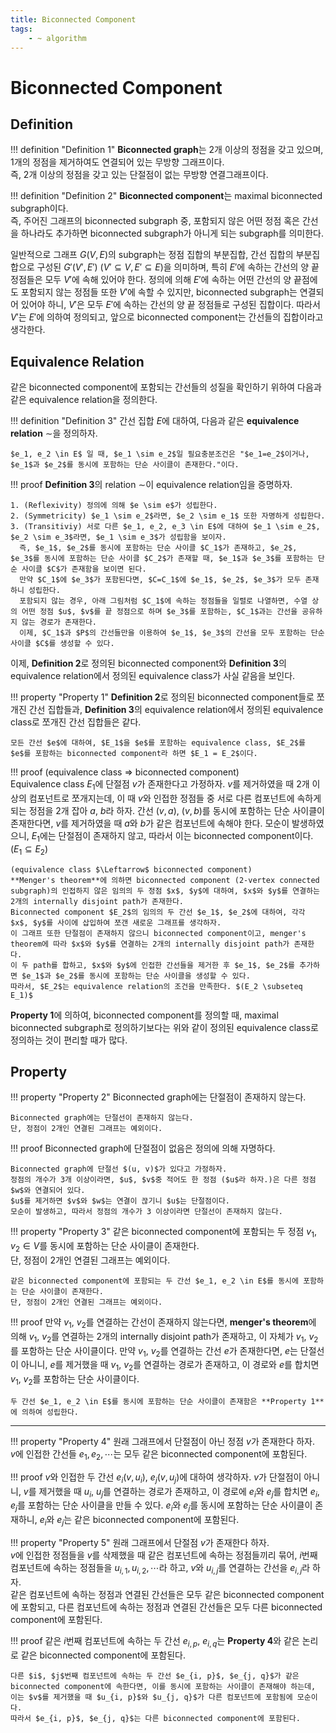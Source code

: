 ```yaml
---
title: Biconnected Component
tags:
    - ~ algorithm
---
```


# Biconnected Component

## Definition

!!! definition "Definition 1"
    **Biconnected graph**는 2개 이상의 정점을 갖고 있으며, 1개의 정점을 제거하여도 연결되어 있는 무방향 그래프이다.  
    즉, 2개 이상의 정점을 갖고 있는 단절점이 없는 무방향 연결그래프이다.

!!! definition "Definition 2"
    **Biconnected component**는 maximal biconnected subgraph이다.  
    즉, 주어진 그래프의 biconnected subgraph 중, 포함되지 않은 어떤 정점 혹은 간선을 하나라도 추가하면 biconnected subgraph가 아니게 되는 subgraph를 의미한다.

일반적으로 그래프 $G(V, E)$의 subgraph는 정점 집합의 부분집합, 간선 집합의 부분집합으로 구성된 $G'(V', E')$ $(V' \subseteq V, E' \subseteq E)$을 의미하며, 특히 $E'$에 속하는 간선의 양 끝 정점들은 모두 $V'$에 속해 있어야 한다.
정의에 의해 $E'$에 속하는 어떤 간선의 양 끝점에도 포함되지 않는 정점들 또한 $V'$에 속할 수 있지만, biconnected subgraph는 연결되어 있어야 하니, $V'$은 모두 $E'$에 속하는 간선의 양 끝 정점들로 구성된 집합이다.
따라서 $V'$는 $E'$에 의하여 정의되고, 앞으로 biconnected component는 간선들의 집합이라고 생각한다.

## Equivalence Relation

같은 biconnected component에 포함되는 간선들의 성질을 확인하기 위하여 다음과 같은 equivalence relation을 정의한다.

!!! definition "Definition 3"
    간선 집합 $E$에 대하여, 다음과 같은 **equivalence relation** $\sim$을 정의하자.

    $e_1, e_2 \in E$ 일 때, $e_1 \sim e_2$일 필요충분조건은 "$e_1=e_2$이거나, $e_1$과 $e_2$를 동시에 포함하는 단순 사이클이 존재한다."이다.

!!! proof
    **Definition 3**의 relation $\sim$이 equivalence relation임을 증명하자.

    1. (Reflexivity) 정의에 의해 $e \sim e$가 성립한다.
    2. (Symmetricity) $e_1 \sim e_2$라면, $e_2 \sim e_1$ 또한 자명하게 성립한다.
    3. (Transitiviy) 서로 다른 $e_1, e_2, e_3 \in E$에 대하여 $e_1 \sim e_2$, $e_2 \sim e_3$라면, $e_1 \sim e_3$가 성립함을 보이자.  
      즉, $e_1$, $e_2$를 동시에 포함하는 단순 사이클 $C_1$가 존재하고, $e_2$, $e_3$를 동시에 포함하는 단순 사이클 $C_2$가 존재할 때, $e_1$과 $e_3$를 포함하는 단순 사이클 $C$가 존재함을 보이면 된다.  
      만약 $C_1$에 $e_3$가 포함된다면, $C=C_1$에 $e_1$, $e_2$, $e_3$가 모두 존재하니 성립한다.
      포함되지 않는 경우, 아래 그림처럼 $C_1$에 속하는 정점들을 일렬로 나열하면, 수열 상의 어떤 정점 $u$, $v$를 끝 정점으로 하며 $e_3$를 포함하는, $C_1$과는 간선을 공유하지 않는 경로가 존재한다.
      이제, $C_1$과 $P$의 간선들만을 이용하여 $e_1$, $e_3$의 간선을 모두 포함하는 단순 사이클 $C$를 생성할 수 있다.

이제, **Definition 2**로 정의된 biconnected component와 **Definition 3**의 equivalence relation에서 정의된 equivalence class가 사실 같음을 보인다.

!!! property "Property 1"
    **Definition 2**로 정의된 biconnected component들로 쪼개진 간선 집합들과, **Definition 3**의 equivalence relation에서 정의된 equivalence class로 쪼개진 간선 집합들은 같다.

    모든 간선 $e$에 대하여, $E_1$을 $e$를 포함하는 equivalence class, $E_2$를 $e$를 포함하는 biconnected component라 하면 $E_1 = E_2$이다.

!!! proof
    (equivalence class $\Rightarrow$ biconnected component)  
    Equivalence class $E_1$에 단절점 $v$가 존재한다고 가정하자.
    $v$를 제거하였을 때 2개 이상의 컴포넌트로 쪼개지는데, 이 때 $v$와 인접한 정점들 중 서로 다른 컴포넌트에 속하게 되는 정점을 2개 잡아 $a$, $b$라 하자.
    간선 $(v, a)$, $(v, b)$를 동시에 포함하는 단순 사이클이 존재한다면, $v$를 제거하였을 때 $a$와 $b$가 같은 컴포넌트에 속해야 한다.
    모순이 발생하였으니, $E_1$에는 단절점이 존재하지 않고, 따라서 이는 biconnected component이다. $(E_1 \subseteq E_2)$

    (equivalence class $\Leftarrow$ biconnected component)  
    **Menger's theorem**에 의하면 biconnected component (2-vertex connected subgraph)의 인접하지 않은 임의의 두 정점 $x$, $y$에 대하여, $x$와 $y$를 연결하는 2개의 internally disjoint path가 존재한다.  
    Biconnected component $E_2$의 임의의 두 간선 $e_1$, $e_2$에 대하여, 각각 $x$, $y$를 사이에 삽입하여 쪼갠 새로운 그래프를 생각하자.
    이 그래프 또한 단절점이 존재하지 않으니 biconnected component이고, menger's theorem에 따라 $x$와 $y$를 연결하는 2개의 internally disjoint path가 존재한다.
    이 두 path를 합하고, $x$와 $y$에 인접한 간선들을 제거한 후 $e_1$, $e_2$를 추가하면 $e_1$과 $e_2$를 동시에 포함하는 단순 사이클을 생성할 수 있다.
    따라서, $E_2$는 equivalence relation의 조건을 만족한다. $(E_2 \subseteq E_1)$

**Property 1**에 의하여, biconnected component를 정의할 때, maximal biconnected subgraph로 정의하기보다는 위와 같이 정의된 equivalence class로 정의하는 것이 편리할 때가 많다.

## Property

!!! property "Property 2"
    Biconnected graph에는 단절점이 존재하지 않는다.

    Biconnected graph에는 단절선이 존재하지 않는다.  
    단, 정점이 2개인 연결된 그래프는 예외이다.

!!! proof
    Biconnected graph에 단절점이 없음은 정의에 의해 자명하다.

    Biconnected graph에 단절선 $(u, v)$가 있다고 가정하자.
    정점의 개수가 3개 이상이라면, $u$, $v$중 적어도 한 정점 ($u$라 하자.)은 다른 정점 $w$와 연결되어 있다.
    $u$를 제거하면 $v$와 $w$는 연결이 끊기니 $u$는 단절점이다.
    모순이 발생하고, 따라서 정점의 개수가 3 이상이라면 단절선이 존재하지 않는다.    

!!! property "Property 3"
    같은 biconnected component에 포함되는 두 정점 $v_1, v_2 \in V$를 동시에 포함하는 단순 사이클이 존재한다.  
    단, 정점이 2개인 연결된 그래프는 예외이다.
    
    같은 biconnected component에 포함되는 두 간선 $e_1, e_2 \in E$를 동시에 포함하는 단순 사이클이 존재한다.  
    단, 정점이 2개인 연결된 그래프는 예외이다.

!!! proof
    만약 $v_1$, $v_2$를 연결하는 간선이 존재하지 않는다면, **menger's theorem**에 의해 $v_1$, $v_2$를 연결하는 2개의 internally disjoint path가 존재하고, 이 자체가 $v_1$, $v_2$를 포함하는 단순 사이클이다.
    만약 $v_1$, $v_2$를 연결하는 간선 $e$가 존재한다면, $e$는 단절선이 아니니, $e$를 제거했을 때 $v_1$, $v_2$를 연결하는 경로가 존재하고, 이 경로와 $e$를 합치면 $v_1$, $v_2$를 포함하는 단순 사이클이다.

    두 간선 $e_1, e_2 \in E$를 동시에 포함하는 단순 사이클이 존재함은 **Property 1**에 의하여 성립한다.

---

!!! property "Property 4"
    원래 그래프에서 단절점이 아닌 정점 $v$가 존재한다 하자.  
    $v$에 인접한 간선들 $e_1, e_2, \cdots$는 모두 같은 biconnected component에 포함된다.  

!!! proof
    $v$와 인접한 두 간선 $e_i (v, u_i)$, $e_j (v, u_j)$에 대하여 생각하자.
    $v$가 단절점이 아니니, $v$를 제거했을 때 $u_i$, $u_j$를 연결하는 경로가 존재하고, 이 경로에 $e_i$와 $e_j$를 합치면 $e_i$, $e_j$를 포함하는 단순 사이클을 만들 수 있다.
    $e_i$와 $e_j$를 동시에 포함하는 단순 사이클이 존재하니, $e_i$와 $e_j$는 같은 biconnected component에 포함된다.

!!! property "Property 5"
    원래 그래프에서 단절점 $v$가 존재한다 하자.  
    $v$에 인접한 정점들을 $v$를 삭제했을 때 같은 컴포넌트에 속하는 정점들끼리 묶어, $i$번째 컴포넌트에 속하는 정점들을 $u_{i, 1}, u_{i, 2}, \cdots$라 하고, $v$와 $u_{i, j}$를 연결하는 간선을 $e_{i, j}$라 하자.  
    같은 컴포넌트에 속하는 정점과 연결된 간선들은 모두 같은 biconnected component에 포함되고, 다른 컴포넌트에 속하는 정점과 연결된 간선들은 모두 다른 biconnected component에 포함된다.

!!! proof
    같은 $i$번째 컴포넌트에 속하는 두 간선 $e_{i, p}$, $e_{i, q}$는 **Property 4**와 같은 논리로 같은 biconnected component에 포함된다.

    다른 $i$, $j$번째 컴포넌트에 속하는 두 간선 $e_{i, p}$, $e_{j, q}$가 같은 biconnected component에 속한다면, 이를 동시에 포함하는 사이클이 존재해야 하는데, 이는 $v$를 제거했을 때 $u_{i, p}$와 $u_{j, q}$가 다른 컴포넌트에 포함됨에 모순이다.
    따라서 $e_{i, p}$, $e_{j, q}$는 다른 biconnected component에 포함된다.

